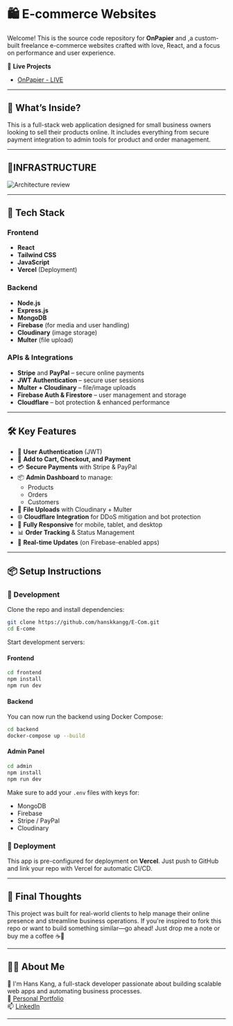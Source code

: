 # 🛍️ E-commerce Websites

Welcome! This is the source code repository for **OnPapier** and ,a custom-built freelance e-commerce websites crafted with love, React, and a focus on performance and user experience.

🔗 **Live Projects**
- [OnPapier - LIVE](https://www.onpapier.com/)
---

## 🤔 What’s Inside?

This is a full-stack web application designed for small business owners looking to sell their products online. It includes everything from secure payment integration to admin tools for product and order management.

---

## 🧱INFRASTRUCTURE

![Architecture review](https://github.com/user-attachments/assets/65e941af-153d-498b-a3a5-a5a3a20f5078)

---

## 🧱 Tech Stack

### Frontend
- **React**
- **Tailwind CSS**
- **JavaScript**
- **Vercel** (Deployment)

### Backend
- **Node.js**
- **Express.js**
- **MongoDB**
- **Firebase** (for media and user handling)
- **Cloudinary** (image storage)
- **Multer** (file upload)

### APIs & Integrations
- **Stripe** and **PayPal** – secure online payments
- **JWT Authentication** – secure user sessions
- **Multer + Cloudinary** – file/image uploads
- **Firebase Auth & Firestore** – user management and storage
- **Cloudflare** – bot protection & enhanced performance
---

## 🛠️ Key Features

- 🔐 **User Authentication** (JWT)
- 🛒 **Add to Cart, Checkout, and Payment**
- 💳 **Secure Payments** with Stripe & PayPal
- 📦 **Admin Dashboard** to manage:
  - Products
  - Orders
  - Customers
- 📁 **File Uploads** with Cloudinary + Multer
- 🌐 **Cloudflare Integration** for DDoS mitigation and bot protection
- 📱 **Fully Responsive** for mobile, tablet, and desktop
- 📊 **Order Tracking** & Status Management
- 🔄 **Real-time Updates** (on Firebase-enabled apps)

---

## 📦 Setup Instructions

### 🔧 Development

Clone the repo and install dependencies:

```bash
git clone https://github.com/hanskkangg/E-Com.git
cd E-come
```

Start development servers:

#### Frontend
```bash
cd frontend
npm install
npm run dev
```

#### Backend
You can now run the backend using Docker Compose:
```bash
cd backend
docker-compose up --build
```

#### Admin Panel
```bash
cd admin
npm install
npm run dev
```

Make sure to add your `.env` files with keys for:
- MongoDB
- Firebase
- Stripe / PayPal
- Cloudinary

### 🚀 Deployment

This app is pre-configured for deployment on **Vercel**. Just push to GitHub and link your repo with Vercel for automatic CI/CD.

---

## 🧪 Final Thoughts

This project was built for real-world clients to help manage their online presence and streamline business operations. If you're inspired to fork this repo or want to build something similar—go ahead! Just drop me a note or buy me a coffee ☕🙂

---

## 🙋‍♂️ About Me

👋 I'm Hans Kang, a full-stack developer passionate about building scalable web apps and automating business processes.  
🔗 [Personal Portfolio](https://hanskang.com)  
📫 [LinkedIn](https://www.linkedin.com/in/hanskkang)

---

